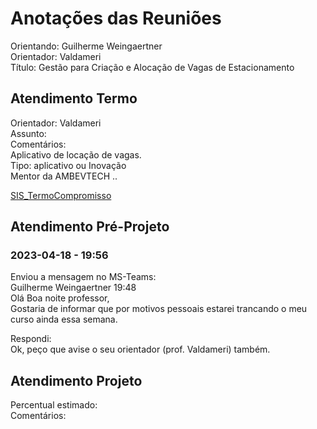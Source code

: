 # Anotações das Reuniões

Orientando: Guilherme Weingaertner  
Orientador: Valdameri  
Título: Gestão para Criação e Alocação de Vagas de Estacionamento  

## Atendimento Termo

Orientador: Valdameri  
Assunto:  
Comentários:  
Aplicativo de locação de vagas.  
Tipo: aplicativo ou Inovação  
Mentor da AMBEVTECH ..

[SIS_TermoCompromisso](SIS_TermoCompromisso.pdf)  

## Atendimento Pré-Projeto

### 2023-04-18 - 19:56

Enviou a mensagem no MS-Teams:  
Guilherme Weingaertner 19:48  
Olá Boa noite professor,  
Gostaria de informar que por motivos pessoais estarei trancando o meu curso ainda essa semana.  

Respondi:  
Ok, peço que avise o seu orientador (prof. Valdameri) também.

## Atendimento Projeto

Percentual estimado:  
Comentários:  
